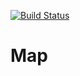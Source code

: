 [![Build Status](https://travis-ci.org/teantut/Map.svg?branch=main)](https://travis-ci.org/teantut/Map)
# Map
